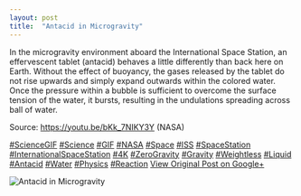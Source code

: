 ```yaml
---
layout: post
title:  "Antacid in Microgravity"
---
```


In the microgravity environment aboard the International Space Station, an effervescent tablet (antacid) behaves a little differently than back here on Earth. Without the effect of buoyancy, the gases released by the tablet do not rise upwards and simply expand outwards within the colored water. Once the pressure within a bubble is sufficient to overcome the surface tension of the water, it bursts, resulting in the undulations spreading across ball of water.  
  
Source: <https://youtu.be/bKk_7NIKY3Y> (NASA)  
  
[#ScienceGIF](https://plus.google.com/s/%23ScienceGIF/posts) [#Science](https://plus.google.com/s/%23Science/posts) [#GIF](https://plus.google.com/s/%23GIF/posts) [#NASA](https://plus.google.com/s/%23NASA/posts) [#Space](https://plus.google.com/s/%23Space/posts) [#ISS](https://plus.google.com/s/%23ISS/posts) [#SpaceStation](https://plus.google.com/s/%23SpaceStation/posts) [#InternationalSpaceStation](https://plus.google.com/s/%23InternationalSpaceStation/posts) [#4K](https://plus.google.com/s/%234K/posts) [#ZeroGravity](https://plus.google.com/s/%23ZeroGravity/posts) [#Gravity](https://plus.google.com/s/%23Gravity/posts) [#Weightless](https://plus.google.com/s/%23Weightless/posts) [#Liquid](https://plus.google.com/s/%23Liquid/posts) [#Antacid](https://plus.google.com/s/%23Antacid/posts) [#Water](https://plus.google.com/s/%23Water/posts) [#Physics](https://plus.google.com/s/%23Physics/posts) [#Reaction](https://plus.google.com/s/%23Reaction/posts)
[View Original Post on Google+](https://plus.google.com/+ColinSullender/posts/exQmJuvcBmo)

![Antacid in Microgravity](/assets/img/2015-10-21-Antacid-in-Microgravity.gif)
